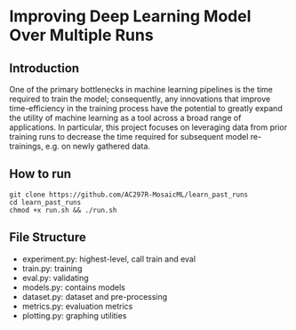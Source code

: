 # Improving Deep Learning Model Over Multiple Runs
## Introduction

One of the primary bottlenecks in machine learning pipelines is the time required to train the model; consequently, any innovations that improve time-efficiency in the training process have the potential to greatly expand the utility of machine learning as a tool across a broad range of applications. In particular, this project focuses on leveraging data from prior training runs to decrease the time required for subsequent model re-trainings, e.g. on newly gathered data.	


## How to run

```
git clone https://github.com/AC297R-MosaicML/learn_past_runs
cd learn_past_runs
chmod +x run.sh && ./run.sh
```


## File Structure
- experiment.py: highest-level, call train and eval
- train.py: training 
- eval.py: validating
- models.py: contains models
- dataset.py: dataset and pre-processing
- metrics.py: evaluation metrics
- plotting.py: graphing utilities
